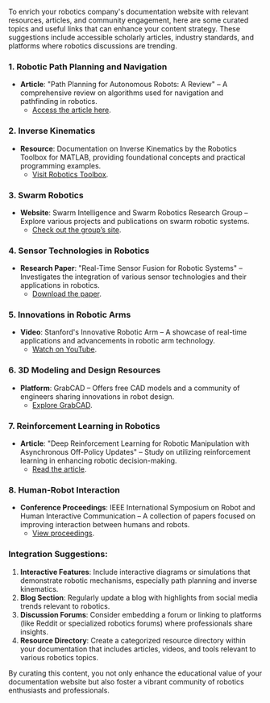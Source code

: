To enrich your robotics company's documentation website with relevant resources, articles, and community engagement, here are some curated topics and useful links that can enhance your content strategy. These suggestions include accessible scholarly articles, industry standards, and platforms where robotics discussions are trending.

### 1. Robotic Path Planning and Navigation
- **Article**: "Path Planning for Autonomous Robots: A Review" – A comprehensive review on algorithms used for navigation and pathfinding in robotics.
  - [Access the article here](https://www.sciencedirect.com/science/article/pii/S187705091931296X).

### 2. Inverse Kinematics
- **Resource**: Documentation on Inverse Kinematics by the Robotics Toolbox for MATLAB, providing foundational concepts and practical programming examples.
  - [Visit Robotics Toolbox](http://petercorke.com/wordpress/toolboxes/robotics-toolbox).

### 3. Swarm Robotics
- **Website**: Swarm Intelligence and Swarm Robotics Research Group – Explore various projects and publications on swarm robotic systems.
  - [Check out the group’s site](http://www.swarmrobot.org).

### 4. Sensor Technologies in Robotics
- **Research Paper**: "Real-Time Sensor Fusion for Robotic Systems" – Investigates the integration of various sensor technologies and their applications in robotics.
  - [Download the paper](https://arxiv.org/abs/1912.07787).

### 5. Innovations in Robotic Arms
- **Video**: Stanford's Innovative Robotic Arm – A showcase of real-time applications and advancements in robotic arm technology.
  - [Watch on YouTube](https://www.youtube.com/channel/UCsP2wvzUuAPa5Xc0S5G9U7g).

### 6. 3D Modeling and Design Resources
- **Platform**: GrabCAD – Offers free CAD models and a community of engineers sharing innovations in robot design.
  - [Explore GrabCAD](https://grabcad.com/library/software).

### 7. Reinforcement Learning in Robotics
- **Article**: "Deep Reinforcement Learning for Robotic Manipulation with Asynchronous Off-Policy Updates" – Study on utilizing reinforcement learning in enhancing robotic decision-making.
  - [Read the article](https://arxiv.org/abs/1609.00020).

### 8. Human-Robot Interaction
- **Conference Proceedings**: IEEE International Symposium on Robot and Human Interactive Communication – A collection of papers focused on improving interaction between humans and robots.
  - [View proceedings](https://ieeexplore.ieee.org/xpl/conhome/1000003/all-proceedings).

### Integration Suggestions:
1. **Interactive Features**: Include interactive diagrams or simulations that demonstrate robotic mechanisms, especially path planning and inverse kinematics.
2. **Blog Section**: Regularly update a blog with highlights from social media trends relevant to robotics.
3. **Discussion Forums**: Consider embedding a forum or linking to platforms (like Reddit or specialized robotics forums) where professionals share insights.
4. **Resource Directory**: Create a categorized resource directory within your documentation that includes articles, videos, and tools relevant to various robotics topics.

By curating this content, you not only enhance the educational value of your documentation website but also foster a vibrant community of robotics enthusiasts and professionals.